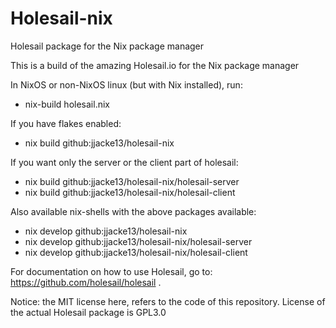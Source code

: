 # Holesail-nix
Holesail package for the Nix package manager

This is a build of the amazing Holesail.io for the Nix package manager

In NixOS or non-NixOS linux (but with Nix installed), run: 

- nix-build holesail.nix

If you have flakes enabled:

- nix build github:jjacke13/holesail-nix

If you want only the server or the client part of holesail:

- nix build github:jjacke13/holesail-nix/holesail-server
- nix build github:jjacke13/holesail-nix/holesail-client

Also available nix-shells with the above packages available:

- nix develop github:jjacke13/holesail-nix
- nix develop github:jjacke13/holesail-nix/holesail-server
- nix develop github:jjacke13/holesail-nix/holesail-client

For documentation on how to use Holesail, go to: https://github.com/holesail/holesail .

Notice: the MIT license here, refers to the code of this repository. License of the actual Holesail package is GPL3.0
